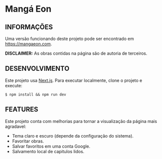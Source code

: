 # Mangá Eon

## INFORMAÇÕES

Uma versão funcionando deste projeto pode ser encontrado em https://mangaeon.com.

**DISCLAIMER:** As obras contidas na página são de autoria de terceiros.

## DESENVOLVIMENTO

Este projeto usa [Next.js](https://nextjs.org/). Para executar localmente, clone o projeto e execute:

```console
$ npm install && npm run dev
```

## FEATURES

Este projeto conta com melhorias para tornar a visualização da página mais agradavel:

- Tema claro e escuro (depende da configuração do sistema).
- Favoritar obras.
- Salvar favoritos em uma conta Google.
- Salvamento local de capitulos lidos.
